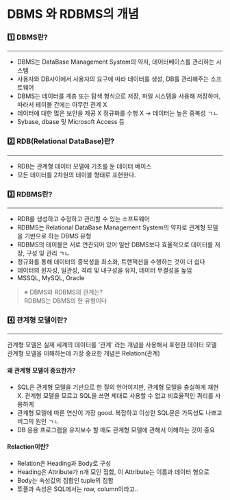 # DBMS 와 RDBMS의 개념

### 1️⃣ DBMS란?
<hr/>

- DBMS는 DataBase Management System의 약자, 데이터베이스를 관리하는 시스템
- 사용자와 DB사이에서 사용자의 요구에 따라 데이터를 생성, DB를 관리해주는 소프트웨어
- DBMS는 데이터를 계층 또는 탐색 형식으로 저장, 파일 시스템을 사용해 저장하며, 따라서 테이블 간에는 아무런 관계 X
- 데이터에 대한 많은 보안을 제공 X 정규화를 수행 X -> 데이터는 높은 중복성 ㄱㄴ
- Sybase, dbase 및 Microsoft Access 등

### 2️⃣ RDB(Relational DataBase)란?

<hr/>

- RDB는 관계형 데이터 모델에 기초를 둔 데이터 베이스
- 모든 데이터를 2차원의 테이블 형태로 표현한다.


### 3️⃣ RDBMS란?

<hr/>

- RDB를 생성하고 수정하고 관리할 수 있는 소프트웨어
- RDBMS는 Relational DataBase Management System의 약자로 관계형 모델을 기반으로 하는 DBMS 유형
- RDBMS의 테이블은 서로 연관되어 있어 일반 DBMS보다 효율적으로 데이터를 저장, 구성 및 관리 ㄱㄴ
- 정규화를 통해 데이터의 중복성을 최소화, 트랜잭션을 수행하는 것이 더 쉽다
- 데이터의 원자성, 일관성, 격리 및 내구성을 유지, 데이터 무결성을 높임
- MSSQL, MySQL, Oracle

> ※ DBMS와 RDBMS의 관계는? 
<br/> RDBMS는 DBMS의 한 유형이다

### 4️⃣ 관계형 모델이란?

<hr/>

관계형 모델은 실제 세계의 데이터를 '관계' 라는 개념을 사용해서 표현한 데이터 모델
관계형 모델을 이해하는데 가장 중요한 개념은 Relation(관계)

#### 왜 관계형 모델이 중요한가?
- SQL은 관계형 모델을 기반으로 한 질의 언어이지만, 관계형 모델을 충실하게 재현 X. 관계형 모델을 모르고 SQL을 쓰면 제대로 사용할 수 없고 비효율적인 쿼리를 사용하게
- 관계형 모델에 따른 연산이 가장 good. 복잡하고 이상한 SQL문은 가독성도 나쁘고 버그의 원인 ㄱㄴ
- DB 응용 프로그램을 유지보수 할 때도 관계형 모델에 관해서 이해하는 것이 중요

#### Relaction이란?
- Relation은 Heading과 Body로 구성
- Heading은 Attribute가 n개 모인 집합, 이 Attribute는 이름과 데이터 형으로
- Body는 속성값의 집합인 tuple의 집합
- 튜플과 속성은 SQL에서는 row, column이라고..
